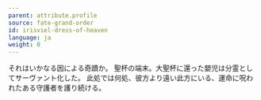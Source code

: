 ```yaml
---
parent: attribute.profile
source: fate-grand-order
id: irisviel-dress-of-heaven
language: ja
weight: 0
---
```


それはいかなる因による奇蹟か。
聖杯の端末。大聖杯に還った嬰児は分霊としてサーヴァント化した。
此処では何処、彼方より遠い此方にいる、運命に呪われたある守護者を護り続ける。
